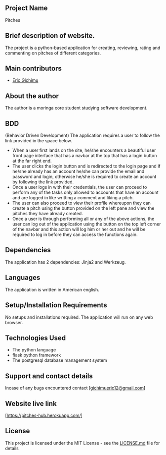 ## Project Name
 Pitches

## Brief description of website.
The project is a python-based application for creating, reviewing, rating and commenting on pitches of different categories.

## Main contributors
- [Eric Gichimu](https://github.com/Gichimu)


## About the author
The author is a moringa core student studying software development.

## BDD
(Behavior Driven Development)
The application requires a user to follow the link provided in the space below. 
* When a user first lands on the site, he/she encounters a beautiful user front page interface that has a navbar at the top
  that has a login button at the far right end.
* The user clicks the login button and is redirected to the login page and if he/she already has an account he/she can provide the email and password and login, otherwise he/she is required to create an account by following the link provided.
* Once a user logs in with their credentials, the user can proceed to perform any of the tasks only allowed to accounts that have an account and are logged in like writting a comment and liking a pitch.
* The user can also proceed to view their profile whereupon they can create a pitch using the button provided on the left pane and view the pitches they have already created.
* Once a user is through performing all or any of the above actions, the user can log out of the application using the button on the top left corner of the navbar and this action will log him or her out and he will be required to log in before 
they can access the functions again.

## Dependencies
The application has 2 dependencies: Jinja2 and Werkzeug. 
 
## Languages
The application is written in American english.

## Setup/Installation Requirements
No setups and installations required. The application will run on any web browser.

## Technologies Used
* The python language
* flask python framework
* The postgresql database management system



## Support and contact details
 Incase of any bugs encountered contact [gichimueric12@gmail.com]

## Website live link
[https://pitches-hub.herokuapp.com/]

 
 ## License
This project is licensed under the MIT License - see the [LICENSE.md](https://github.com/Gichimu/pitches/blob/master/LICENCE.md) file for details
